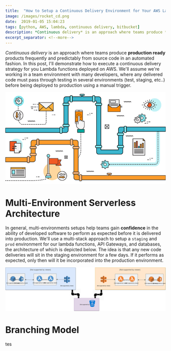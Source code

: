 ```yaml
--- 
title:  "How to Setup a Continuous Delivery Environment for Your AWS Lambda Functions on Bitbucket"
image: /images/rocket_cd.png
date:  2019-01-05 15:04:23
tags: [python, AWS, lambda, continuous delivery, bitbucket]
description: *Continuous delivery* is an approach where teams produce **production ready** products frequently and predictably from source code in an automated fashion. In this tutorial, I'll demonstrate how to execute a continuous delivery strategy for you Lambda functions deployed on AWS. We'll assume we're working in a team environment with many developers, where any delivered code must pass through testing in several environments (test, staging, etc..) before being deployed to production using a manual trigger.
excerpt_separator: <!--more-->
---
```

*Continuous delivery* is an approach where teams produce **production ready** products frequently and predictably from source code
in an automated fashion. In this post, I'll demonstrate how to execute a continuous delivery strategy for you Lambda 
functions deployed on AWS. We'll assume we're working in a team environment with many developers, where any delivered code must 
pass through testing in several environments (test, staging, etc..) before being deployed to production using a manual trigger.
<!--more-->

![cd_img](/images/Continuous-Delivery-and-Deployment.jpg)

# Multi-Environment Serverless Architecture
In general, multi-environments setups help teams gain **confidence** in the ability of developed software to perform as expected before it is delivered into production. We'll use a multi-stack approach to setup a `staging` and `prod` environment for our lambda functions, API Gateways, and databases, the architecture of which is depicted below. The idea is that any new code deliveries will sit in the staging environment for a few days. If it performs as expected, only then will it be incorporated into the production environment.

![staging_prod_architecture](/images/staging_prod.svg)

# Branching Model


tes
